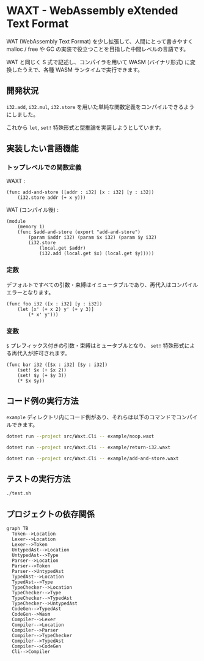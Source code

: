 # WAXT - WebAssembly eXtended Text Format

WAT (WebAssembly Text Format) を少し拡張して、人間にとって書きやすく malloc / free や GC の実装で役立つことを目指した中間レベルの言語です。

WAT と同じく S 式で記述し、コンパイラを用いて WASM (バイナリ形式) に変換したうえで、各種 WASM ランタイムで実行できます。

## 開発状況

``i32.add``, `i32.mul`, ``i32.store`` を用いた単純な関数定義をコンパイルできるようにしました。

これから `let`, `set!` 特殊形式と型推論を実装しようとしています。

## 実装したい言語機能

### トップレベルでの関数定義

WAXT :

```wasm
(func add-and-store ([addr : i32] [x : i32] [y : i32])
    (i32.store addr (+ x y)))
```

WAT (コンパイル後) :

```wasm
(module
    (memory 1)
    (func $add-and-store (export "add-and-store")
        (param $addr i32) (param $x i32) (param $y i32)
        (i32.store
            (local.get $addr)
            (i32.add (local.get $x) (local.get $y)))))
```

### 定数

デフォルトですべての引数・束縛はイミュータブルであり、再代入はコンパイルエラーとなります。

```wasm
(func foo i32 ([x : i32] [y : i32])
    (let [x' (+ x 2) y' (+ y 3)]
        (* x' y')))
```

### 変数

`$` プレフィックス付きの引数・束縛はミュータブルとなり、 `set!` 特殊形式による再代入が許可されます。

```wasm
(func bar i32 ([$x : i32] [$y : i32])
    (set! $x (+ $x 2))
    (set! $y (+ $y 3))
    (* $x $y))
```

## コード例の実行方法

`example` ディレクトリ内にコード例があり、それらは以下のコマンドでコンパイルできます。

```bash
dotnet run --project src/Waxt.Cli -- example/noop.waxt

dotnet run --project src/Waxt.Cli -- example/return-i32.waxt

dotnet run --project src/Waxt.Cli -- example/add-and-store.waxt
```

## テストの実行方法

```bash
./test.sh
```

## プロジェクトの依存関係

```mermaid
graph TB
  Token-->Location
  Lexer-->Location
  Lexer-->Token
  UntypedAst-->Location
  UntypedAst-->Type
  Parser-->Location
  Parser-->Token
  Parser-->UntypedAst
  TypedAst-->Location
  TypedAst-->Type
  TypeChecker-->Location
  TypeChecker-->Type
  TypeChecker-->TypedAst
  TypeChecker-->UntypedAst
  CodeGen-->TypedAst
  CodeGen-->Wasm
  Compiler-->Lexer
  Compiler-->Location
  Compiler-->Parser
  Compiler-->TypeChecker
  Compiler-->TypedAst
  Compiler-->CodeGen
  Cli-->Compiler
```
